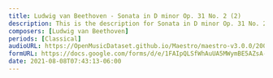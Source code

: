 ```yaml
---
title: Ludwig van Beethoven - Sonata in D minor Op. 31 No. 2 (2)
description: This is the description for Sonata in D minor Op. 31 No. 2 by Ludwig van Beethoven
composers: [Ludwig van Beethoven]
periods: [Classical]
audioURL: https://OpenMusicDataset.github.io/Maestro/maestro-v3.0.0/2004/MIDI-Unprocessed_XP_21_R1_2004_02_ORIG_MID--AUDIO_21_R1_2004_02_Track02_wav.midi
formURL: https://docs.google.com/forms/d/e/1FAIpQLSfWhAuUA5MWymBE5AZsA-ySdjso6CSC6q2lFWi4C2NdJ8REsw/viewform
date: 2021-08-08T07:43:13-06:00
---
```

